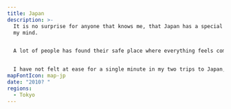 ```yaml
---
title: Japan
description: >-
  It is no surprise for anyone that knows me, that Japan has a special place in
  my mind.


  A lot of people has found their safe place where everything feels comfortable and just right (A house, a mountain, someone's hug). For me, my safe place is not comfort, is the excitement of feeling uncomfortably nice. Japan is my escape pod from normality, where everything feels different. Where the rhythm of life is written in a notation that I can't understand.


  I have not felt at ease for a single minute in my two trips to Japan, but I have never been so thrilled. **Japan is crazy, but a crazy that keeps me excited like no other place.**
mapFontIcon: map-jp
date: "2010? "
regions:
  - Tokyo
---
```


